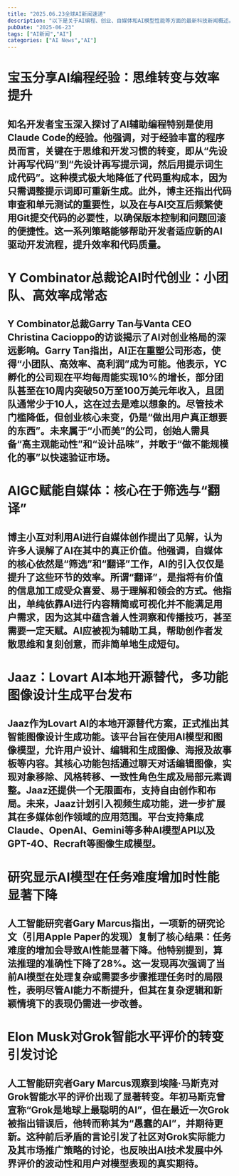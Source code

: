 ```yaml
---
title: "2025.06.23全球AI新闻速递"
description: "以下是关于AI编程、创业、自媒体和AI模型性能等方面的最新科技新闻概述。"
pubDate: "2025-06-23"
tags: ["AI新闻","AI"]
categories: ["AI News","AI"]
---
```

# 宝玉分享AI编程经验：思维转变与效率提升
## 知名开发者宝玉深入探讨了AI辅助编程特别是使用Claude Code的经验。他强调，对于经验丰富的程序员而言，关键在于思维和开发习惯的转变，即从“先设计再写代码”到“先设计再写提示词，然后用提示词生成代码”。这种模式极大地降低了代码重构成本，因为只需调整提示词即可重新生成。此外，博主还指出**代码审查和单元测试的重要性**，以及在与AI交互后频繁使用Git提交代码的必要性，以确保版本控制和问题回滚的便捷性。这一系列策略能够帮助开发者适应新的AI驱动开发流程，提升效率和代码质量。

# Y Combinator总裁论AI时代创业：小团队、高效率成常态
## Y Combinator总裁Garry Tan与Vanta CEO Christina Cacioppo的访谈揭示了AI对创业格局的深远影响。Garry Tan指出，AI正在重塑公司形态，使得“小团队、高效率、高利润”成为可能。他表示，YC孵化的公司现在平均每周能实现10%的增长，部分团队甚至在10周内突破50万至100万美元年收入，且团队通常少于10人，这在过去是难以想象的。尽管技术门槛降低，但创业核心未变，仍是“做出用户真正想要的东西”。未来属于“小而美”的公司，创始人需具备“高主观能动性”和“设计品味”，并敢于“做不能规模化的事”以快速验证市场。

# AIGC赋能自媒体：核心在于筛选与“翻译”
## 博主小互对利用AI进行自媒体创作提出了见解，认为许多人误解了AI在其中的真正价值。他强调，自媒体的核心依然是“筛选”和“翻译”工作，AI的引入仅仅是提升了这些环节的效率。所谓“翻译”，是指将有价值的信息加工成受众喜爱、易于理解和领会的方式。他指出，单纯依靠AI进行内容精简或可视化并不能满足用户需求，因为这其中蕴含着人性洞察和传播技巧，甚至需要一定天赋。AI应被视为辅助工具，帮助创作者发散思维和复刻创意，而非简单地生成短句。

# Jaaz：Lovart AI本地开源替代，多功能图像设计生成平台发布
## Jaaz作为Lovart AI的本地开源替代方案，正式推出其智能图像设计生成功能。该平台旨在使用AI模型和图像模型，允许用户设计、编辑和生成图像、海报及故事板等内容。其核心功能包括**通过聊天对话编辑图像**，实现对象移除、风格转移、一致性角色生成及局部元素调整。Jaaz还提供一个无限画布，支持自由创作和布局。未来，Jaaz计划引入视频生成功能，进一步扩展其在多媒体创作领域的应用范围。平台支持集成Claude、OpenAI、Gemini等多种AI模型API以及GPT-4O、Recraft等图像生成模型。

# 研究显示AI模型在任务难度增加时性能显著下降
## 人工智能研究者Gary Marcus指出，一项新的研究论文（引用Apple Paper的发现）复制了核心结果：**任务难度的增加会导致AI性能显著下降**。他特别提到，算法推理的准确性下降了28%。这一发现再次强调了当前AI模型在处理复杂或需要多步骤推理任务时的局限性，表明尽管AI能力不断提升，但其在复杂逻辑和新颖情境下的表现仍需进一步改善。

# Elon Musk对Grok智能水平评价的转变引发讨论
## 人工智能研究者Gary Marcus观察到埃隆·马斯克对Grok智能水平的评价出现了显著转变。年初马斯克曾宣称“Grok是地球上最聪明的AI”，但在最近一次Grok被指出错误后，他转而称其为“愚蠢的AI”，并期待更新。这种前后矛盾的言论引发了社区对Grok实际能力及其市场推广策略的讨论，也反映出**AI技术发展中外界评价的波动性和用户对模型表现的真实期待**。
